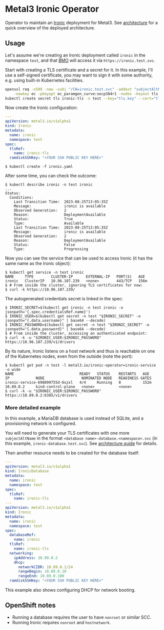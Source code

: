 # Metal3 Ironic Operator

Operator to maintain an [Ironic][ironic] deployment for Metal3. See
[architecture](ARCHITECTURE.md) for a quick overview of the deployed
architecture.

[ironic]: https://ironicbaremetal.org/

## Usage

Let's assume we're creating an Ironic deployment called `ironic` in the
namespace `test`, and that [BMO][bmo] will access it via
`https://ironic.test.svc`.

Start with creating a TLS certificate and a secret for it. In this example,
I'll use a self-signed certificate, you may want to sign it with some
authority, e.g. using built-in Kubernetes facilities.

```bash
openssl req -x509 -new -subj "/CN=ironic.test.svc" -addext "subjectAltName = DNS:ironic.test.svc" \
    -newkey ec -pkeyopt ec_paramgen_curve:secp384r1 -nodes -keyout tls.key -out tls.crt
kubectl create secret tls ironic-tls -n test --key="tls.key" --cert="tls.crt"
```

Now create the Ironic configuration:

```yaml
---
apiVersion: metal3.io/v1alpha1
kind: Ironic
metadata:
  name: ironic
  namespace: test
spec:
  tlsRef:
    name: ironic-tls
  ramdiskSSHKey: "<YOUR SSH PUBLIC KEY HERE>"
```

```
$ kubectl create -f ironic.yaml
```

After some time, you can check the outcome:

```
$ kubectl describe ironic -n test ironic
...
Status:
  Conditions:
    Last Transition Time:  2023-08-25T13:05:35Z
    Message:               ironic is available
    Observed Generation:   2
    Reason:                DeploymentAvailable
    Status:                True
    Type:                  Available
    Last Transition Time:  2023-08-25T13:05:35Z
    Message:               ironic is available
    Observed Generation:   2
    Reason:                DeploymentAvailable
    Status:                False
    Type:                  Progressing
```

Now you can see the service that can be used to access Ironic (it has the same
name as the Ironic object):

```
$ kubectl get service -n test ironic
NAME     TYPE        CLUSTER-IP      EXTERNAL-IP   PORT(S)   AGE
ironic   ClusterIP   10.96.107.239   <none>        443/TCP   156m
$ # From inside the cluster, ignoring TLS certificates for now:
$ curl -k https://10.96.107.239/
```

The autogenerated credentials secret is linked in the spec:
```
$ IRONIC_SECRET=$(kubectl get ironic -n test ironic -o jsonpath='{.spec.credentialsRef.name}')
$ IRONIC_USER=$(kubectl get secret -n test "$IRONIC_SECRET" -o jsonpath="{.data.username}" | base64 --decode)
$ IRONIC_PASSWORD=$(kubectl get secret -n test "$IRONIC_SECRET" -o jsonpath="{.data.password}" | base64 --decode)
$ # From inside the cluster, accessing an authenticated endpoint:
$ curl -k -u "$IRONIC_USER:$IRONIC_PASSWORD" https://10.96.107.239/v1/drivers
```

By its nature, Ironic listens on a host network and thus is reachable on one of
the Kubernetes nodes, even from the outside (note the port):

```
$ kubectl get pod -n test -l metal3.io/ironic-operator=ironic-service -o wide
NAME                              READY   STATUS    RESTARTS   AGE    IP            NODE                 NOMINATED NODE   READINESS GATES
ironic-service-698899755d-6xzxl   4/4     Running   0          152m   10.89.0.2     kind-control-plane   <none>           <none>
$ curl -k -u "$IRONIC_USER:$IRONIC_PASSWORD" https://10.89.0.2:6385/v1/drivers
```

[bmo]: https://github.com/metal3-io/baremetal-operator

### More detailed example

In this example, a MariaDB database is used instead of SQLite, and a
provisioning network is configured.

You will need to generate your TLS certificates with one more `subjectAltName`
in the format `<database name>-database.<namespace>.svc` (in this example,
`ironic-database.test.svc`). See [architecture
guide](ARCHITECTURE.md#authentication-and-tls) for details.

Then another resource needs to be created for the database itself:

```yaml
---
apiVersion: metal3.io/v1alpha1
kind: IronicDatabase
metadata:
  name: ironic
  namespace: test
spec:
  tlsRef:
    name: ironic-tls
---
apiVersion: metal3.io/v1alpha1
kind: Ironic
metadata:
  name: ironic
  namespace: test
spec:
  databaseRef:
    name: ironic
  tlsRef:
    name: ironic-tls
  networking:
    ipAddress: 10.89.0.2
    dhcp:
      networkCIDR: 10.89.0.1/24
      rangeBegin: 10.89.0.10
      rangeEnd: 10.89.0.100
  ramdiskSSHKey: "<YOUR SSH PUBLIC KEY HERE>"
```

This example also shows configuring DHCP for network booting.

## OpenShift notes

- Running a database requires the user to have `nonroot` or similar SCC.
- Running Ironic requires `nonroot` and `hostnetwork`.
